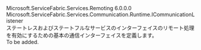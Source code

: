 <Type Name="IServiceRemotingListener" FullName="Microsoft.ServiceFabric.Services.Remoting.Runtime.IServiceRemotingListener">
  <TypeSignature Language="C#" Value="public interface IServiceRemotingListener : Microsoft.ServiceFabric.Services.Communication.Runtime.ICommunicationListener" />
  <TypeSignature Language="ILAsm" Value=".class public interface auto ansi abstract IServiceRemotingListener implements class Microsoft.ServiceFabric.Services.Communication.Runtime.ICommunicationListener" />
  <TypeSignature Language="DocId" Value="T:Microsoft.ServiceFabric.Services.Remoting.Runtime.IServiceRemotingListener" />
  <TypeSignature Language="VB.NET" Value="Public Interface IServiceRemotingListener&#xA;Implements ICommunicationListener" />
  <TypeSignature Language="F#" Value="type IServiceRemotingListener = interface&#xA;    interface ICommunicationListener" />
  <AssemblyInfo>
    <AssemblyName>Microsoft.ServiceFabric.Services.Remoting</AssemblyName>
    <AssemblyVersion>6.0.0.0</AssemblyVersion>
  </AssemblyInfo>
  <Interfaces>
    <Interface>
      <InterfaceName>Microsoft.ServiceFabric.Services.Communication.Runtime.ICommunicationListener</InterfaceName>
    </Interface>
  </Interfaces>
  <Docs>
    <summary>
            ステートレスおよびステートフルなサービスのインターフェイスのリモート処理を有効にするための基本の通信インターフェイスを定義します。
            </summary>
    <remarks>To be added.</remarks>
  </Docs>
  <Members />
</Type>